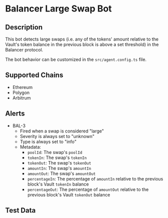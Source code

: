 # Balancer Large Swap Bot

## Description

This bot detects large swaps (i.e. any of the tokens' amount relative to the Vault's token balance in the previous
block is above a set threshold) in the Balancer protocol.

The bot behavior can be customized in the `src/agent.config.ts` file.

## Supported Chains

- Ethereum
- Polygon
- Arbitrum

## Alerts

- BAL-3
  - Fired when a swap is considered "large"
  - Severity is always set to "unknown"
  - Type is always set to "info"
  - Metadata:
    - `poolId`: The swap's `poolId`
    - `tokenIn`: The swap's `tokenIn`
    - `tokenOut`: The swap's `tokenOut`
    - `amountIn`: The swap's `amountIn`
    - `amountOut`: The swap's `amountOut`
    - `percentageIn`: The percentage of `amountIn` relative to the previous block's Vault `tokenIn` balance
    - `percentageOut`: The percentage of `amountOut` relative to the previous block's Vault `tokenOut` balance

## Test Data
